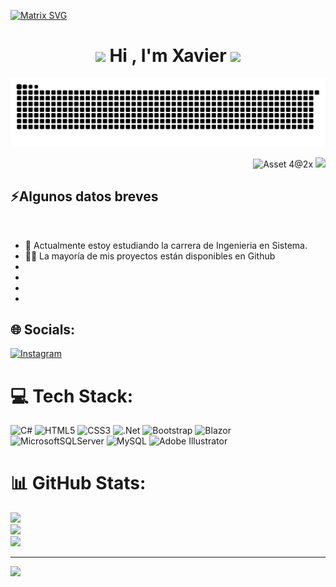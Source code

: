  [![Matrix SVG](https://raw.githubusercontent.com/rodrigograca31/rodrigograca31/master/matrix.svg)](https://www.youtube.com/watch?v=SDkAGkd4NLc) 
<h1 align="center"><picture><img src = "https://github.com/7oSkaaa/7oSkaaa/blob/main/Images/about_me.gif?raw=true" width = 50px></picture> Hi , I'm Xavier <img src="https://media.giphy.com/media/hvRJCLFzcasrR4ia7z/giphy.gif" width="35"></h1>
<p align = "center">
	<img src = "https://github.com/7oSkaaa/7oSkaaa/blob/output/github-contribution-grid-snake.svg?" alt = "Snake Game"/>
</p>
<p align="right">
	<img width="483" alt="Asset 4@2x" src="https://github.com/user-attachments/assets/f491e345-a4bb-4dd0-ba40-eeb59cc67c99">
    <img width="500" src="https://github.com/user-attachments/assets/b87ed3f3-d664-4265-89e0-b6b3f2b6c763">
</p>


<h2>⚡️Algunos datos breves</h2>
<br>
<ul>
    <li>🔭 Actualmente estoy estudiando la carrera de Ingenieria en Sistema.</li>
    <li>👨‍💻 La mayoría de mis proyectos están disponibles en Github</li>
    <li></li>
    <li> </li>
    <li></li>
    <li></li>
</ul>

## 🌐 Socials:
[![Instagram](https://img.shields.io/badge/Instagram-%23E4405F.svg?logo=Instagram&logoColor=white)](https://instagram.com/https://www.instagram.com/aleman1276/profilecard/?igsh=N2NnOGZ4ZHdudDA4) 

# 💻 Tech Stack:
![C#](https://img.shields.io/badge/c%23-%23239120.svg?style=for-the-badge&logo=csharp&logoColor=white) ![HTML5](https://img.shields.io/badge/html5-%23E34F26.svg?style=for-the-badge&logo=html5&logoColor=white) ![CSS3](https://img.shields.io/badge/css3-%231572B6.svg?style=for-the-badge&logo=css3&logoColor=white) ![.Net](https://img.shields.io/badge/.NET-5C2D91?style=for-the-badge&logo=.net&logoColor=white) ![Bootstrap](https://img.shields.io/badge/bootstrap-%238511FA.svg?style=for-the-badge&logo=bootstrap&logoColor=white) ![Blazor](https://img.shields.io/badge/blazor-%235C2D91.svg?style=for-the-badge&logo=blazor&logoColor=white) ![MicrosoftSQLServer](https://img.shields.io/badge/Microsoft%20SQL%20Server-CC2927?style=for-the-badge&logo=microsoft%20sql%20server&logoColor=white) ![MySQL](https://img.shields.io/badge/mysql-4479A1.svg?style=for-the-badge&logo=mysql&logoColor=white) ![Adobe Illustrator](https://img.shields.io/badge/adobe%20illustrator-%23FF9A00.svg?style=for-the-badge&logo=adobe%20illustrator&logoColor=white)
# 📊 GitHub Stats:
![](https://github-readme-stats.vercel.app/api?username=Jxavier-22&theme=shadow_blue&hide_border=false&include_all_commits=false&count_private=false)<br/>
![](https://github-readme-streak-stats.herokuapp.com/?user=Jxavier-22&theme=shadow_blue&hide_border=false)<br/>
![](https://github-readme-stats.vercel.app/api/top-langs/?username=Jxavier-22&theme=shadow_blue&hide_border=false&include_all_commits=false&count_private=false&layout=compact)

---
[![](https://visitcount.itsvg.in/api?id=Jxavier-22&icon=0&color=0)](https://visitcount.itsvg.in)

<!-- Proudly created with GPRM ( https://gprm.itsvg.in ) -->
